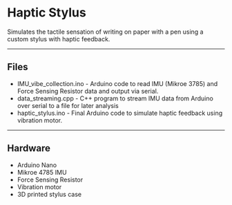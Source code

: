# Haptic Stylus
Simulates the tactile sensation of writing on paper with a pen using a custom stylus with haptic feedback.

---

## Files

- IMU_vibe_collection.ino - Arduino code to read IMU (Mikroe 3785) and Force Sensing Resistor data and output via serial.
- data_streaming.cpp      - C++ program to stream IMU data from Arduino over serial to a file for later analysis
- haptic_stylus.ino       - Final Arduino code to simulate haptic feedback using vibration motor.

---

## Hardware

- Arduino Nano  
- Mikroe 4785 IMU  
- Force Sensing Resistor  
- Vibration motor  
- 3D printed stylus case
